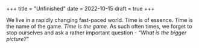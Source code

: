 +++
title = "Unfinished"
date = 2022-10-15
draft = true
+++

We live in a rapidly changing fast-paced world. Time is of essence. Time is the
name of the game. _Time is the game._ As such often times, we forget to stop
ourselves and ask a rather important question - _"What is the bigger picture?"_
